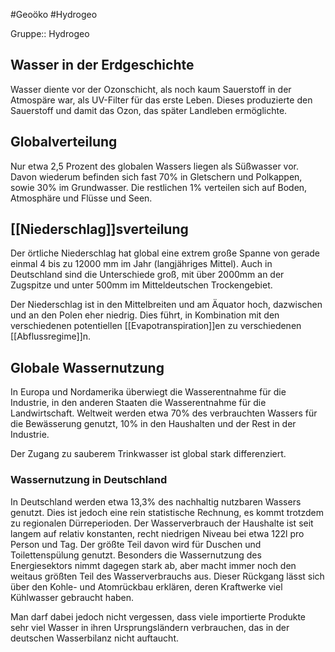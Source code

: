 #Geoöko #Hydrogeo 

Gruppe:: Hydrogeo

## Wasser in der Erdgeschichte

Wasser diente vor der Ozonschicht, als noch kaum Sauerstoff in der Atmospäre war, als UV-Filter für das erste Leben. Dieses produzierte den Sauerstoff und damit das Ozon, das später Landleben ermöglichte.

## Globalverteilung

Nur etwa 2,5 Prozent des globalen Wassers liegen als Süßwasser vor. Davon wiederum befinden sich fast 70% in Gletschern und Polkappen, sowie 30% im Grundwasser. Die restlichen 1% verteilen sich auf Boden, Atmosphäre und Flüsse und Seen.

## [[Niederschlag]]sverteilung

Der örtliche Niederschlag hat global eine extrem große Spanne von gerade einmal 4 bis zu 12000 mm im Jahr (langjähriges Mittel). Auch in Deutschland sind die Unterschiede groß, mit über 2000mm an der Zugspitze und unter 500mm im Mitteldeutschen Trockengebiet.

Der Niederschlag ist in den Mittelbreiten und am Äquator hoch, dazwischen und an den Polen eher niedrig. Dies führt, in Kombination mit den verschiedenen potentiellen [[Evapotranspiration]]en zu verschiedenen [[Abflussregime]]n.

## Globale Wassernutzung

In Europa und Nordamerika überwiegt die Wasserentnahme für die Industrie, in den anderen Staaten die Wasserentnahme für die Landwirtschaft. Weltweit werden etwa 70% des verbrauchten Wassers für die Bewässerung genutzt, 10% in den Haushalten und der Rest in der Industrie.

Der Zugang zu sauberem Trinkwasser ist global stark differenziert.

### Wassernutzung in Deutschland

In Deutschland werden etwa 13,3% des nachhaltig nutzbaren Wassers genutzt. Dies ist jedoch eine rein statistische Rechnung, es kommt trotzdem zu regionalen Dürreperioden. Der Wasserverbrauch der Haushalte ist seit langem auf relativ konstanten, recht niedrigen Niveau bei etwa 122l pro Person und Tag. Der größte Teil davon wird für Duschen und Toilettenspülung genutzt.
Besonders die Wassernutzung des Energiesektors nimmt dagegen stark ab, aber macht immer noch den weitaus größten Teil des Wasserverbrauchs aus. Dieser Rückgang lässt sich über den Kohle- und Atomrückbau erklären, deren Kraftwerke viel Kühlwasser gebraucht haben.

Man darf dabei jedoch nicht vergessen, dass viele importierte Produkte sehr viel Wasser in ihren Ursprungsländern verbrauchen, das in der deutschen Wasserbilanz nicht auftaucht.